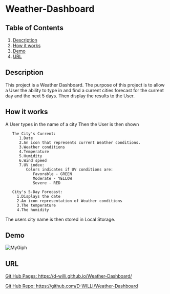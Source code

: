 # Weather-Dashboard

## Table of Contents
1. [Description](#description)
2. [How it works](#use)
3. [Demo](#demo)
4. [URL](#url)


## Description 
<a name="description"></a>
This project is a Weather Dashboard. The purpose of this project is to allow a User the ability to type in and find a current cities forecast for the current day and the next 5 days. Then display the results to the User. 


## How it works 
<a name="use"></a>
A User types in the name of a city 
  Then the User is then shown 
       
       The City's Current:
          1.Date 
          2.An icon that represents current Weather conditions. 
          3.Weather conditions
          4.Temperature
          5.Humidity
          6.Wind speed
          7.UV index:
             Colors indicates if UV conditions are: 
                Favorable - GREEN
                Moderate - YELLOW
                Severe - RED
                
       City's 5-Day Forecast: 
         1.Displays the date
         2.An icon representation of Weather conditions
         3.The temperature
         4.The humidity
         
  The users city name is then stored in Local Storage. 


## Demo 
<a name="demo"></a>
![MyGiph](https://media.giphy.com/media/vbWmf6uJPP7IfbTjjN/giphy.gif)


## URL
<a name="url"></a>
<ins> Git Hub Pages: </ins> https://d-willi.github.io/Weather-Dashboard/

<ins> Git Hub Repo: </ins> https://github.com/D-WILLI/Weather-Dashboard
